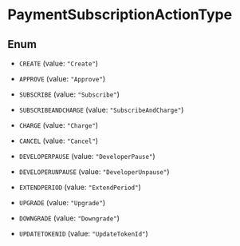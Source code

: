 

# PaymentSubscriptionActionType

## Enum


* `CREATE` (value: `"Create"`)

* `APPROVE` (value: `"Approve"`)

* `SUBSCRIBE` (value: `"Subscribe"`)

* `SUBSCRIBEANDCHARGE` (value: `"SubscribeAndCharge"`)

* `CHARGE` (value: `"Charge"`)

* `CANCEL` (value: `"Cancel"`)

* `DEVELOPERPAUSE` (value: `"DeveloperPause"`)

* `DEVELOPERUNPAUSE` (value: `"DeveloperUnpause"`)

* `EXTENDPERIOD` (value: `"ExtendPeriod"`)

* `UPGRADE` (value: `"Upgrade"`)

* `DOWNGRADE` (value: `"Downgrade"`)

* `UPDATETOKENID` (value: `"UpdateTokenId"`)



